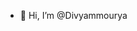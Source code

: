 - 👋 Hi, I’m @Divyammourya


<!---
Divyammourya/Divyammourya is a ✨ special ✨ repository because its `README.md` (this file) appears on your GitHub profile.
You can click the Preview link to take a look at your changes.
--->
